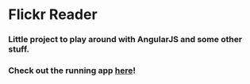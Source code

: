 # Flickr Reader

### Little project to play around with AngularJS and some other stuff.

### Check out the running app [here](http://tillreiter.github.io/flickr_reader/#/flickr/list)!
